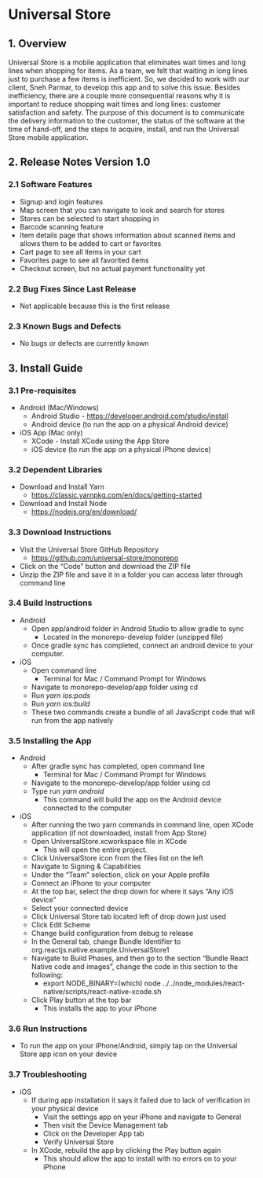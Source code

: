 # Universal Store

## 1. Overview
Universal Store is a mobile application that eliminates wait times and long lines when shopping for items. As a team, we felt that waiting in long lines just to purchase a few items is inefficient. So, we decided to work with our client, Sneh Parmar, to develop this app and to solve this issue. Besides inefficiency, there are a couple more consequential reasons why it is important to reduce shopping wait times and long lines: customer satisfaction and safety. The purpose of this document is to communicate the delivery information to the customer, the status of the software at the time of hand-off, and the steps to acquire, install, and run the Universal Store mobile application.

## 2. Release Notes Version 1.0

### 2.1 Software Features
-   Signup and login features
-   Map screen that you can navigate to look and search for stores
-   Stores can be selected to start shopping in
-   Barcode scanning feature
-   Item details page that shows information about scanned items and  allows them to be added to cart or favorites
-   Cart page to see all items in your cart
-   Favorites page to see all favorited items
-   Checkout screen, but no actual payment functionality yet

### 2.2 Bug Fixes Since Last Release
-   Not applicable because this is the first release

### 2.3 Known Bugs and Defects
-   No bugs or defects are currently known

## 3. Install Guide

### 3.1 Pre-requisites
-   Android (Mac/Windows) 
    -   Android Studio - https://developer.android.com/studio/install
    -   Android device (to run the app on a physical Android device)
-   iOS App (Mac only)
    -   XCode - Install XCode using the App Store
    -   iOS device (to run the app on a physical iPhone device)

### 3.2 Dependent Libraries
-   Download and Install Yarn
    -   https://classic.yarnpkg.com/en/docs/getting-started
-   Download and Install Node
    -   https://nodejs.org/en/download/

### 3.3 Download Instructions
-   Visit the Universal Store GitHub Repository
    -   https://github.com/universal-store/monorepo
-   Click on the “Code” button and download the ZIP file
-   Unzip the ZIP file and save it in a folder you can access later through command line

### 3.4 Build Instructions
-   Android
    -   Open app/android folder in Android Studio to allow gradle to sync
        -   Located in the monorepo-develop folder (unzipped file)
    -   Once gradle sync has completed, connect an android device to your computer.
-   iOS
    -   Open command line
        -   Terminal for Mac / Command Prompt for Windows
    -   Navigate to monorepo-develop/app folder using cd 
    -   Run *yarn ios:pods*
    -   Run *yarn ios:build*
    -   These two commands create a bundle of all JavaScript code that will run from the app natively

### 3.5 Installing the App
-   Android
    -   After gradle sync has completed, open command line 
        -   Terminal for Mac / Command Prompt for Windows
    -   Navigate to the monorepo-develop/app folder using cd
    -   Type run *yarn android*
        -   This command will build the app on the Android device connected to the computer
-   iOS
    -   After running the two yarn commands in command line, open XCode application (if not downloaded, install from App Store)
    -   Open UniversalStore.xcworkspace file in XCode
        -   This will open the entire project.
    -   Click UniversalStore icon from the files list on the left
    -   Navigate to Signing & Capabilities
    -   Under the “Team” selection, click on your Apple profile
    -   Connect an iPhone to your computer
    -   At the top bar, select the drop down for where it says “Any iOS device”
    -   Select your connected device 
    -   Click Universal Store tab located left of drop down just used
    -   Click Edit Scheme
    -   Change build configuration from debug to release
    -   In the General tab, change Bundle Identifier to org.reactjs.native.example.UniversalStore1
    -   Navigate to Build Phases, and then go to the section “Bundle React Native code and images”, change the code in this section to the following:
        -   export NODE_BINARY=(which) node ../../node_modules/react-native/scripts/react-native-xcode.sh  
    -   Click Play button at the top bar 
        -   This installs the app to your iPhone

### 3.6 Run Instructions
-   To run the app on your iPhone/Android, simply tap on the Universal Store app icon on your device

### 3.7 Troubleshooting
-   iOS
    -   If during app installation it says it failed due to lack of verification in your physical device
        -   Visit the settings app on your iPhone and navigate to General
        -   Then visit the Device Management tab
        -   Click on the Developer App tab
        -   Verify Universal Store
    -   In XCode, rebuild the app by clicking the Play button again
        -   This should allow the app to install with no errors on to your iPhone 

